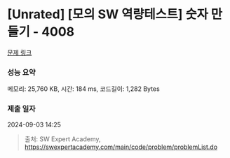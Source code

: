 # [Unrated] [모의 SW 역량테스트] 숫자 만들기 - 4008 

[문제 링크](https://swexpertacademy.com/main/code/problem/problemDetail.do?contestProbId=AWIeRZV6kBUDFAVH) 

### 성능 요약

메모리: 25,760 KB, 시간: 184 ms, 코드길이: 1,282 Bytes

### 제출 일자

2024-09-03 14:25



> 출처: SW Expert Academy, https://swexpertacademy.com/main/code/problem/problemList.do